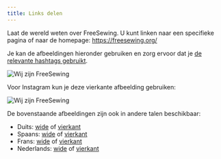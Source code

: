 ```yaml
---
title: Links delen
---
```


Laat de wereld weten over FreeSewing. U kunt linken naar een specifieke pagina of naar de homepage: https://freesewing.org/

Je kan de afbeeldingen hieronder gebruiken en zorg ervoor dat je [de relevante hashtags gebruikt](/community/hashtags/).

<img src="/share/en.wide.png" alt="Wij zijn FreeSewing" style="max-height: 25vh;" class="shadow" />

Voor Instagram kun je deze vierkante afbeelding gebruiken:

<img src="/share/en.square.png" alt="Wij zijn FreeSewing" style="max-height: 25vh;" class="shadow" />

De bovenstaande afbeeldingen zijn ook in andere talen beschikbaar:

- Duits: [wide](/share/de.wide.jpg) of [vierkant](/share/de.square.jpg)
- Spaans: [wide](/share/es.wide.jpg) of [vierkant](/share/es.square.jpg)
- Frans: [wide](/share/fr.wide.jpg) of [vierkant](/share/fr.square.jpg)
- Nederlands: [wide](/share/nl.wide.jpg) of [vierkant](/share/nl.square.jpg)
